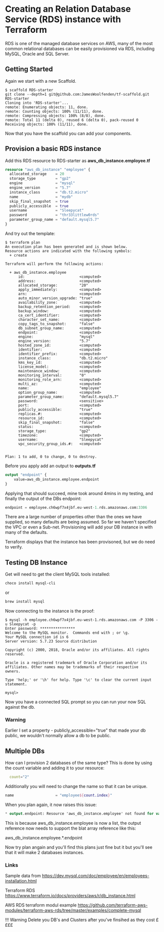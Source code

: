 # Creating an Relation Database Service (RDS) instance with Terraform

RDS is one of the managed database services on AWS, many of the most common relational databases can be easily provisioned via RDS, including MySQL, Oracle and SQL Server.

## Getting Started

Again we start with a new Scaffold.

```cli
$ scaffold RDS-starter
git clone --depth=1 git@github.com:JamesWoolfenden/tf-scaffold.git RDS-starter
Cloning into 'RDS-starter'...
remote: Enumerating objects: 11, done.
remote: Counting objects: 100% (11/11), done.
remote: Compressing objects: 100% (8/8), done.
remote: Total 11 (delta 0), reused 6 (delta 0), pack-reused 0
Receiving objects: 100% (11/11), done.
```

Now that you have the scaffold you can add your components.

## Provision a basic RDS instance

Add this RDS resource to RDS-starter as **aws_db_instance.employee.tf**

```terraform
resource "aws_db_instance" "employee" {
  allocated_storage    = 20
  storage_type         = "gp2"
  engine               = "mysql"
  engine_version       = "5.7"
  instance_class       = "db.t2.micro"
  name                 = "mydb"
  skip_final_snapshot  = true
  publicly_accessible  = true
  username             = "Sleepycat"
  password             = "thr33littlew0rds"
  parameter_group_name = "default.mysql5.7"
}
```

And try out the template:

```cli
$ terraform plan
An execution plan has been generated and is shown below.
Resource actions are indicated with the following symbols:
  + create

Terraform will perform the following actions:

  + aws_db_instance.employee
      id:                         <computed>
      address:                    <computed>
      allocated_storage:          "20"
      apply_immediately:          <computed>
      arn:                        <computed>
      auto_minor_version_upgrade: "true"
      availability_zone:          <computed>
      backup_retention_period:    <computed>
      backup_window:              <computed>
      ca_cert_identifier:         <computed>
      character_set_name:         <computed>
      copy_tags_to_snapshot:      "false"
      db_subnet_group_name:       <computed>
      endpoint:                   <computed>
      engine:                     "mysql"
      engine_version:             "5.7"
      hosted_zone_id:             <computed>
      identifier:                 <computed>
      identifier_prefix:          <computed>
      instance_class:             "db.t2.micro"
      kms_key_id:                 <computed>
      license_model:              <computed>
      maintenance_window:         <computed>
      monitoring_interval:        "0"
      monitoring_role_arn:        <computed>
      multi_az:                   <computed>
      name:                       "employee"
      option_group_name:          <computed>
      parameter_group_name:       "default.mysql5.7"
      password:                   <sensitive>
      port:                       <computed>
      publicly_accessible:        "true"
      replicas.#:                 <computed>
      resource_id:                <computed>
      skip_final_snapshot:        "false"
      status:                     <computed>
      storage_type:               "gp2"
      timezone:                   <computed>
      username:                   "Sleepycat"
      vpc_security_group_ids.#:   <computed>


Plan: 1 to add, 0 to change, 0 to destroy.
```

Before you apply add an output to **outputs.tf**

```terraform
output "endpoint" {
    value=aws_db_instance.employee.endpoint
}
```

Applying that should succeed, mine took around 4mins in my testing, and finally the output of the DBs endpoint:

```terraform
endpoint = employee.ch6wpf7x4jbf.eu-west-1.rds.amazonaws.com:3306
```

There are a large number of properties other than the ones we have supplied, so many defaults are being assumed. So far we haven't specified the VPC or even a Sub-net. Provisioning will add your DB instance in with many of the defaults.

Terraform displays that the instance has been provisoned, but we do need to verify.

## Testing DB Instance

Get will need to get the client MySQL tools installed:

```powershell
choco install mysql-cli
```

or

```Bash
brew install mysql
```

Now connecting to the instance is the proof:

```cli
$ mysql -h employee.ch6wpf7x4jbf.eu-west-1.rds.amazonaws.com -P 3306 -u Sleepycat -p
Enter password: ****************
Welcome to the MySQL monitor.  Commands end with ; or \g.
Your MySQL connection id is 6
Server version: 5.7.23 Source distribution

Copyright (c) 2000, 2018, Oracle and/or its affiliates. All rights reserved.

Oracle is a registered trademark of Oracle Corporation and/or its
affiliates. Other names may be trademarks of their respective
owners.

Type 'help;' or '\h' for help. Type '\c' to clear the current input statement.

mysql>
```

Now you have a connected SQL prompt so you can run your now SQL against the db.

### Warning

Earlier I set a property -  publicly_accessible="true" that made your db public, we wouldn't normally allow a db to be public.

## Multiple DBs

How can I provision 2 databases of the same type?
This is done by using the count variable and adding it to your resource:

```terraform
  count="2"
```

Additionally you will need to change the name so that it can be unique.

```terraform
name                   = "employee${count.index}"
```

When you plan again, it now raises this issue:

```terraform
* output.endpoint: Resource 'aws_db_instance.employee' not found for variable 'aws_db_instance.employee.endpoint'
```

This is because aws_db_instance.employee is now a list, the output reference now needs to support the blat array reference like this:

aws_db_instance.employee.*.endpoint

Now try plan angain and you'll find this plans just fine but it but you'll see that it will make 2 databases instances.

### Links

Sample data from <https://dev.mysql.com/doc/employee/en/employees-installation.html>

Terraform RDS <https://www.terraform.io/docs/providers/aws/r/db_instance.html>

AWS RDS terraform modul example <https://github.com/terraform-aws-modules/terraform-aws-rds/tree/master/examples/complete-mysql>

!!! Warning
    Delete you DB's and Clusters after you've finsihed as they cost ££££
